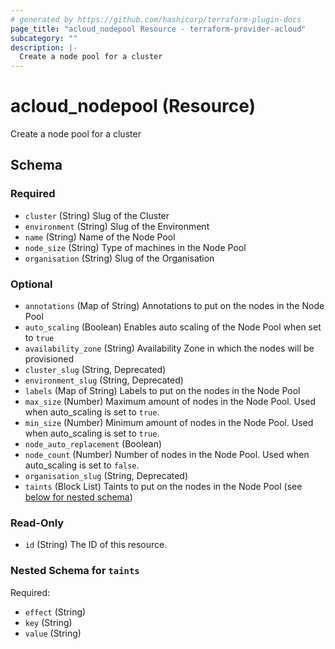 ```yaml
---
# generated by https://github.com/hashicorp/terraform-plugin-docs
page_title: "acloud_nodepool Resource - terraform-provider-acloud"
subcategory: ""
description: |-
  Create a node pool for a cluster
---
```


# acloud_nodepool (Resource)

Create a node pool for a cluster



<!-- schema generated by tfplugindocs -->
## Schema

### Required

- `cluster` (String) Slug of the Cluster
- `environment` (String) Slug of the Environment
- `name` (String) Name of the Node Pool
- `node_size` (String) Type of machines in the Node Pool
- `organisation` (String) Slug of the Organisation

### Optional

- `annotations` (Map of String) Annotations to put on the nodes in the Node Pool
- `auto_scaling` (Boolean) Enables auto scaling of the Node Pool when set to `true`
- `availability_zone` (String) Availability Zone in which the nodes will be provisioned
- `cluster_slug` (String, Deprecated)
- `environment_slug` (String, Deprecated)
- `labels` (Map of String) Labels to put on the nodes in the Node Pool
- `max_size` (Number) Maximum amount of nodes in the Node Pool. Used when auto_scaling is set to `true`.
- `min_size` (Number) Minimum amount of nodes in the Node Pool. Used when auto_scaling is set to `true`.
- `node_auto_replacement` (Boolean)
- `node_count` (Number) Number of nodes in the Node Pool. Used when auto_scaling is set to `false`.
- `organisation_slug` (String, Deprecated)
- `taints` (Block List) Taints to put on the nodes in the Node Pool (see [below for nested schema](#nestedblock--taints))

### Read-Only

- `id` (String) The ID of this resource.

<a id="nestedblock--taints"></a>
### Nested Schema for `taints`

Required:

- `effect` (String)
- `key` (String)
- `value` (String)
